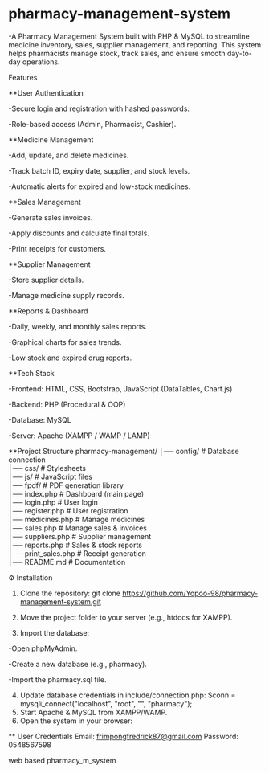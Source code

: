 # pharmacy-management-system
-A Pharmacy Management System built with PHP & MySQL to streamline medicine inventory, sales, supplier management, and reporting. This system helps pharmacists manage stock, track sales, and ensure smooth day-to-day operations.

Features

**User Authentication

-Secure login and registration with hashed passwords.

-Role-based access (Admin, Pharmacist, Cashier).

**Medicine Management

-Add, update, and delete medicines.

-Track batch ID, expiry date, supplier, and stock levels.

-Automatic alerts for expired and low-stock medicines.

**Sales Management

-Generate sales invoices.

-Apply discounts and calculate final totals.

-Print receipts for customers.

**Supplier Management

-Store supplier details.

-Manage medicine supply records.

**Reports & Dashboard

-Daily, weekly, and monthly sales reports.

-Graphical charts for sales trends.

-Low stock and expired drug reports.

**Tech Stack

-Frontend: HTML, CSS, Bootstrap, JavaScript (DataTables, Chart.js)

-Backend: PHP (Procedural & OOP)

-Database: MySQL

-Server: Apache (XAMPP / WAMP / LAMP)

**Project Structure
pharmacy-management/
│── config/             # Database connection  
│── css/                # Stylesheets  
│── js/                 # JavaScript files  
│── fpdf/               # PDF generation library  
│── index.php           # Dashboard (main page)  
│── login.php           # User login  
│── register.php        # User registration  
│── medicines.php       # Manage medicines  
│── sales.php           # Manage sales & invoices  
│── suppliers.php       # Supplier management  
│── reports.php         # Sales & stock reports  
│── print_sales.php     # Receipt generation  
│── README.md           # Documentation  


⚙️ Installation

1. Clone the repository:
git clone https://github.com/Yopoo-98/pharmacy-management-system.git

2. Move the project folder to your server (e.g., htdocs for XAMPP).

3. Import the database:

-Open phpMyAdmin.

-Create a new database (e.g., pharmacy).

-Import the pharmacy.sql file.
 
4. Update database credentials in include/connection.php:
     $conn = mysqli_connect("localhost", "root", "", "pharmacy");
5. Start Apache & MySQL from XAMPP/WAMP.
6. Open the system in your browser:
   
** User Credentials
Email: frimpongfredrick87@gmail.com
Password: 0548567598



web based pharmacy_m_system
